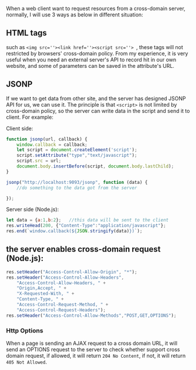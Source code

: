 When a web client want to request resources from a cross-domain server, normally, I will use 3 ways as below in different situation:

## HTML tags

such as `<img src=''><link href=''><script src=''> `, these tags will not restricted by browsers' cross-domain policy. From my experience, it is very useful when you need an external server's API to record hit in our own website, and some of parameters can be saved in the attribute's URL.

## JSONP

If we want to get data from other site, and the server has designed JSONP API for us, we can use it. The principle is that `<script>` is not limited by cross-domain policy, so the server can write data in the script and send it to client. For example:

Client side:
```JavaScript
function jsonp(url, callback) {
    window.callback = callback;
    let script = document.createElement('script');
    script.setAttribute("type","text/javascript");
    script.src = url;
    document.body.insertBefore(script, document.body.lastChild);
}

jsonp("http://localhost:9093/jsonp", function (data) {
    //do something to the data got from the server

});
```

Server side (Node.js):
```JavaScript
let data = {a:1,b:2};   //this data will be sent to the client
res.writeHead(200, {"Content-Type":"application/javascript"};
res.end(`window.callback(${JSON.stringify(data)})`);
```

## the server enables cross-domain request (Node.js):

```JavaScript
res.setHeader("Access-Control-Allow-Origin", "*");
res.setHeader("Access-Control-Allow-Headers",
    "Access-Control-Allow-Headers, " +
    "Origin,Accept, " +
    "X-Requested-With, " +
    "Content-Type, " +
    "Access-Control-Request-Method, " +
    "Access-Control-Request-Headers");
res.setHeader("Access-Control-Allow-Methods","POST,GET,OPTIONS");
```

### Http Options

When a page is sending an AJAX request to a cross domain URL, it will send an OPTIONS request to the 
server to check whether support cross domain request, if allowed, it will return `204 No Content`, if not, it will return 
`405 Not Allowed`.



